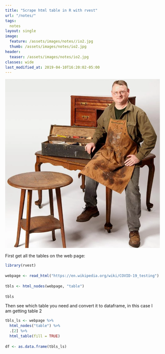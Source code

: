 ```yaml
---
title: "Scrape html table in R with rvest"
url: "/notes/"
tags:
  notes
layout: single  
image:
  feature: /assets/images/notes//io2.jpg
  thumb: /assets/images/notes/io2.jpg
header:
  teaser: /assets/images/notes/io2.jpg
classes: wide
last_modified_at: 2019-04-10T16:20:02-05:00
---
```


[![small image](/assets/images/notes/io1.png)](/assets/images/notes/io1.png)

First get all the tables on the web page:

```r
library(rvest)

webpage <- read_html("https://en.wikipedia.org/wiki/COVID-19_testing")

tbls <- html_nodes(webpage, "table")

tbls
```


Then see which table you need and convert it to dataframe, in this case I am getting table 2


```r
tbls_ls <- webpage %>%
  html_nodes("table") %>%
  .[2] %>%
  html_table(fill = TRUE)
  
df <- as.data.frame(tbls_ls)

```
